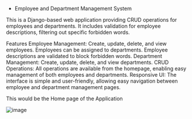 * Employee and Department Management System 

This is a Django-based web application providing CRUD operations for employees and departments. It includes validation for employee descriptions, filtering out specific forbidden words.

Features
Employee Management: Create, update, delete, and view employees. Employees can be assigned to departments. Employee descriptions are validated to block forbidden words.
Department Management: Create, update, delete, and view departments.
CRUD Operations: All operations are available from the homepage, enabling easy management of both employees and departments.
Responsive UI: The interface is simple and user-friendly, allowing easy navigation between employee and department management pages.

This would be the Home page of the Application

![image](https://github.com/user-attachments/assets/3104f5c9-091c-45b8-bf9a-9b8d8992f90b)


